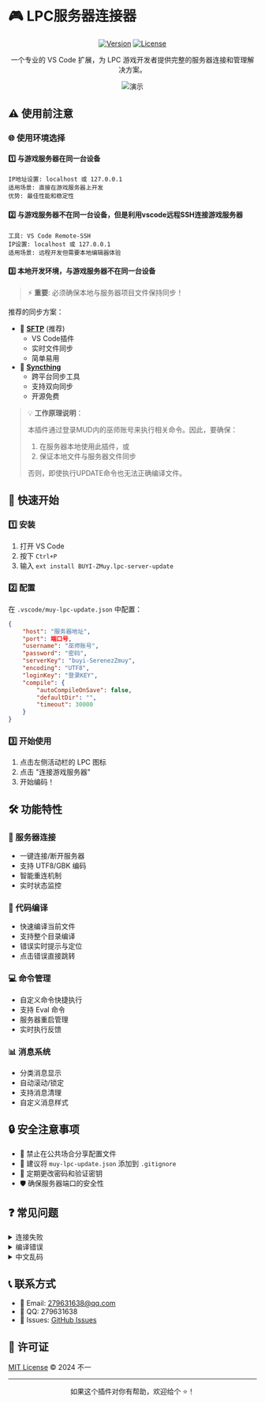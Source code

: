 # 🎮 LPC服务器连接器

<div align="center">

[![Version](https://img.shields.io/badge/version-0.0.1-rc-blue.svg)](https://marketplace.visualstudio.com/items?itemName=BUYI-ZMuy.lpc-server-update)
[![License](https://img.shields.io/badge/license-MIT-green.svg)](LICENSE)

一个专业的 VS Code 扩展，为 LPC 游戏开发者提供完整的服务器连接和管理解决方案。

![演示](https://media3.giphy.com/media/v1.Y2lkPTc5MGI3NjExZHhrc3pzMzlqbGUyaW44cHNyb3Nra3R5czltMng0dDc2Z25xcm5jcyZlcD12MV9pbnRlcm5hbF9naWZfYnlfaWQmY3Q9Zw/fkWveGpBG8jT6mlvjF/giphy.gif)

</div>

## ⚠️ 使用前注意

### 🌐 使用环境选择

#### 1️⃣ 与游戏服务器在同一台设备
```properties
IP地址设置: localhost 或 127.0.0.1
适用场景: 直接在游戏服务器上开发
优势: 最佳性能和稳定性
```

#### 2️⃣ 与游戏服务器不在同一台设备，但是利用vscode远程SSH连接游戏服务器
```properties
工具: VS Code Remote-SSH
IP设置: localhost 或 127.0.0.1
适用场景: 远程开发但需要本地编辑器体验
```

#### 3️⃣ 本地开发环境，与游戏服务器不在同一台设备
> ⚡ **重要**: 必须确保本地与服务器项目文件保持同步！

推荐的同步方案：
- 🔄 **[SFTP](https://marketplace.visualstudio.com/items?itemName=liximomo.sftp)** (推荐)
  - VS Code插件
  - 实时文件同步
  - 简单易用
- 🔁 **[Syncthing](https://syncthing.net/)**
  - 跨平台同步工具
  - 支持双向同步
  - 开源免费

> 💡 **工作原理说明**：
> 
> 本插件通过登录MUD内的巫师账号来执行相关命令。因此，要确保：
> 1. 在服务器本地使用此插件，或
> 2. 保证本地文件与服务器文件同步
> 
> 否则，即使执行UPDATE命令也无法正确编译文件。

## 🚀 快速开始

### 1️⃣ 安装
1. 打开 VS Code
2. 按下 `Ctrl+P`
3. 输入 `ext install BUYI-ZMuy.lpc-server-update`

### 2️⃣ 配置
在 `.vscode/muy-lpc-update.json` 中配置：

```json
{
    "host": "服务器地址",
    "port": 端口号,
    "username": "巫师账号",
    "password": "密码",
    "serverKey": "buyi-SerenezZmuy",
    "encoding": "UTF8",
    "loginKey": "登录KEY",
    "compile": {
        "autoCompileOnSave": false,
        "defaultDir": "",
        "timeout": 30000
    }
}
```

### 3️⃣ 开始使用
1. 点击左侧活动栏的 LPC 图标
2. 点击 "连接游戏服务器"
3. 开始编码！

## 🛠️ 功能特性

### 🔌 服务器连接
- 一键连接/断开服务器
- 支持 UTF8/GBK 编码
- 智能重连机制
- 实时状态监控

### 📝 代码编译
- 快速编译当前文件
- 支持整个目录编译
- 错误实时提示与定位
- 点击错误直接跳转

### 💻 命令管理
- 自定义命令快捷执行
- 支持 Eval 命令
- 服务器重启管理
- 实时执行反馈

### 📊 消息系统
- 分类消息显示
- 自动滚动/锁定
- 支持消息清理
- 自定义消息样式

## 🔒 安全注意事项

- 🚫 禁止在公共场合分享配置文件
- 📝 建议将 `muy-lpc-update.json` 添加到 `.gitignore`
- 🔑 定期更改密码和验证密钥
- 🛡️ 确保服务器端口的安全性

## ❓ 常见问题

<details>
<summary>连接失败</summary>

1. 检查服务器地址和端口
2. 确认网络连接
3. 验证登录信息
</details>

<details>
<summary>编译错误</summary>

1. 检查文件路径
2. 查看错误信息
3. 确认编码设置
</details>

<details>
<summary>中文乱码</summary>

1. 检查编码设置
2. 切换到 GBK 编码
3. 重新连接服务器
</details>

## 📞 联系方式

- 📧 Email: 279631638@qq.com
- 💬 QQ: 279631638
- 🐛 Issues: [GitHub Issues](https://github.com/serenez/lpc-server-update/issues)

## 📄 许可证

[MIT License](LICENSE) © 2024 不一

---

<div align="center">
如果这个插件对你有帮助，欢迎给个 ⭐️！
</div>
